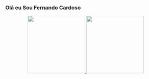 ### Olá eu Sou Fernando Cardoso

<div align="center">
  <a href="https://github.com/FernandoKrunts">
  <img height="180em" src="https://github-readme-stats.vercel.app/api?username=FernandoKrunts&show_icons=true&theme=midnight-purple&include_all_commits=true&count_private=true"/>
  <img height="180em" src="https://github-readme-stats.vercel.app/api/top-langs/?username=FernandoKrunts&layout=compact&langs_count=7&theme=midnight-purple"/>
</div>
